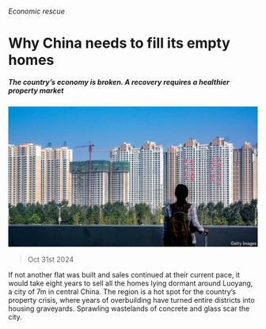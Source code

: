 ###### Economic rescue

# Why China needs to fill its empty homes 

##### The country’s economy is broken. A recovery requires a healthier property market 

![image](images/20241102_FNP501.jpg) 

> Oct 31st 2024 

If not another flat was built and sales continued at their current pace, it would take eight years to sell all the homes lying dormant around Luoyang, a city of 7m in central China. The region is a hot spot for the country’s property crisis, where years of overbuilding have turned entire districts into housing graveyards. Sprawling wastelands of concrete and glass scar the city.

